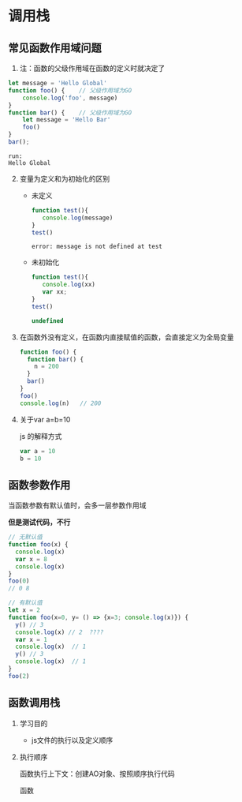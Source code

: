 # 调用栈

## 常见函数作用域问题

1. 注：函数的父级作用域在函数的定义时就决定了

```js
let message = 'Hello Global'
function foo() {	// 父级作用域为GO
    console.log('foo', message)
}
function bar() {	// 父级作用域为GO
    let message = 'Hello Bar'
    foo()
}
bar();  
```

```
run:
Hello Global
```

2. 变量为定义和为初始化的区别

   - 未定义

     ```js
     function test(){
     	console.log(message)
     }
     test()
     ```

     ```
     error: message is not defined at test
     ```

     

   - 未初始化

     ```js
     function test(){
     	console.log(xx)
     	var xx;
     }
     test()
     ```

     ```js
     undefined
     ```
     
   
3. 在函数外没有定义，在函数内直接赋值的函数，会直接定义为全局变量

   ```js
   function foo() {
     function bar() {
       n = 200
     }
     bar()
   }
   foo()
   console.log(n)	// 200
   ```

4. 关于var a=b=10

   js 的解释方式

   ```js
   var a = 10
   b = 10
   ```


## 函数参数作用

当函数参数有默认值时，会多一层参数作用域


**但是测试代码，不行**

```js
// 无默认值
function foo(x) {
  console.log(x)
  var x = 8
  console.log(x)
}
foo(0)
// 0 8

// 有默认值
let x = 2
function foo(x=0, y= () => {x=3; console.log(x)}) {
  y() // 3
  console.log(x) // 2  ????
  var x = 1
  console.log(x)  // 1
  y() // 3
  console.log(x)  // 1
}
foo(2)
```





## 函数调用栈

1. 学习目的

   - js文件的执行以及定义顺序

2. 执行顺序

   函数执行上下文：创建AO对象、按照顺序执行代码

   函数